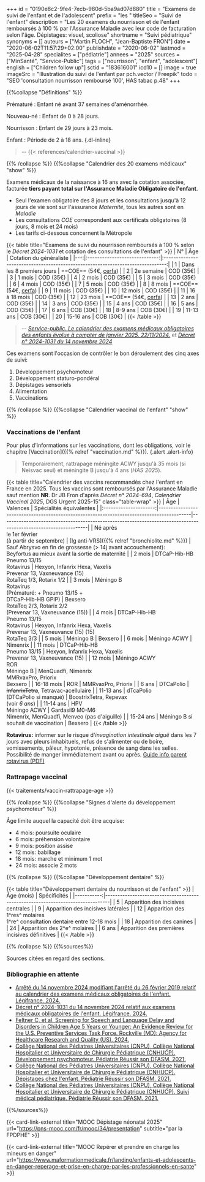+++
id = "0190e8c2-9fe4-7ecb-980d-5ba9ad07d880"
title = "Examens de suivi de l'enfant et de l'adolescent"
prefix = "les "
titleSeo = "Suivi de l'enfant"
description = "Les 20 examens du nourrisson et de l'enfant remboursés à 100 % par l'Assurance Maladie avec leur code de facturation selon l'âge. Dépistages: visuel, scoliose"
shortname = "Suivi pédiatrique"
synonyms = []
auteurs = ["Martin FLOCH", "Jean-Baptiste FRON"]
date = "2020-06-02T11:57:29+02:00"
publishdate = "2020-06-02"
lastmod = "2025-04-28"
specialites = ["pédiatrie"]
annees = "2025"
sources = ["MinSanté", "Service-Public"]
tags = ["nourrisson", "enfant", "adolescent"]
english = ["Children follow up"]
sctid = "183616001"
icd10 = []
image = true
imageSrc = "Illustration du suivi de l'enfant par pch.vector / Freepik"
todo = "SEO 'consultation nourrisson remboursé 100', HAS tabac p.48"
+++

{{%collapse "Définitions" %}}

Prématuré
: Enfant né avant 37 semaines d'aménorrhée.

Nouveau-né
: Enfant de 0 à 28 jours.

Nourrisson
: Enfant de 29 jours à 23 mois.

Enfant
: Période de 2 à 18 ans.
{.dl-inline}

> -- {{< references/calendrier-vaccinal >}}

{{% /collapse %}}
{{%collapse "Calendrier des 20 examens médicaux" "show" %}}

Examens médicaux de la naissance à 16 ans avec la cotation associée, facturée **tiers payant total sur l'Assurance Maladie Obligatoire de l'enfant**.

- Seul l'examen obligatoire des 8 jours et les consultations jusqu'à 12 jours de vie sont sur l'assurance *Maternité*, tous les autres sont en *Maladie*
- Les consultations *COE* correspondent aux certificats obligatoires (8 jours, 8 mois et 24 mois)  
- Les tarifs ci-dessous concernent la Métropole

{{< table title="Examens de suivi du nourrisson remboursés à 100 % selon le *Décret 2024-1031* et cotation des consultations de l'enfant" >}}
| N° |              Âge              |                             Cotation du généraliste                             |
|---:|:-----------------------------:|:-------------------------------------------------------------------------------:|
|  1 | Dans les 8 premiers jours     | ==COE== (54€, [cerfa](https://www.formulaires.service-public.fr/gf/cerfa_12596.do)) |
|  2 |          2e semaine           |                                    COD (35€)                                    |
|  3 |            1 mois             |                                    COD (35€)                                    |
|  4 |            2 mois             |                                    COD (35€)                                    |
|  5 |            3 mois             |                                    COD (35€)                                    |
|  6 |            4 mois             |                                    COD (35€)                                    |
|  7 |            5 mois             |                                    COD (35€)                                    |
|  8 |          8 mois               | ==COE== (54€, [cerfa](https://www.formulaires.service-public.fr/gf/cerfa_12597.do)) |
|  9 |            11 mois            |                                    COD (35€)                                    |
| 10 |            12 mois            |                                    COD (35€)                                    |
| 11 |         16 à 18 mois          |                                    COD (35€)                                    |
| 12 |            23 mois            | ==COE== (54€, [cerfa](https://www.formulaires.service-public.fr/gf/cerfa_12598.do)) |
| 13 |             2 ans             |                                    COD (35€)                                    |
| 14 |             3 ans             |                                    COD (35€)                                    |
| 15 |             4 ans             |                                    COD (35€)                                    |
| 16 |             5 ans             |                                    COD (35€)                                    |
| 17 |             6 ans             |                                    COB (30€)                                    |
| 18 |            8-9 ans            |                                    COB (30€)                                    |
| 19 |           11-13 ans           |                                    COB (30€)                                    |
| 20 |           15-16 ans           |                                    COB (30€)                                    |
{{< /table >}}

> -- *[Service-public. Le calendrier des examens médicaux obligatoires des enfants évolue à compter de janvier 2025. 22/11/2024.](https://www.service-public.fr/particuliers/vosdroits/F967)* et *[Décret n° 2024-1031 du 14 novembre 2024](https://www.legifrance.gouv.fr/eli/decret/2024/11/14/MSAP2420381D/jo/texte)*

Ces examens sont l'occasion de contrôler le bon déroulement des cinq axes de suivi:

1. Développement psychomoteur
2. Développement staturo-pondéral
3. Dépistages sensoriels
4. Alimentation
5. Vaccinations

{{% /collapse %}}
{{%collapse "Calendrier vaccinal de l'enfant" "show" %}}

### Vaccinations de l'enfant

Pour plus d'informations sur les vaccinations, dont les obligations, voir le chapitre [Vaccination]({{% relref "vaccination.md" %}}).
{.alert .alert-info}

> Temporairement, rattrapage méningite ACWY jusqu'à 35 mois (si Neisvac seul) et méningite B jusqu'à 4 ans (*HAS 2025*).

{{< table title="Calendrier des vaccins recommandés chez l'enfant en France en 2025. Tous les vaccins sont remboursés par l'Assurance Maladie sauf mention **NR**. Dr JB Fron d'après *Décret n° 2024-694*, *Calendrier Vaccinal 2025*, DGS Urgent 2025-15" class="table-wrap" >}}
|          Âge          | Valences                                                                                  | Spécialités équivalentes                                                                                        |
|:---------------------:|-------------------------------------------------------------------------------------------|-----------------------------------------------------------------------------------------------------------------|
| Né après<br>le 1er février<br>(à partir de septembre) | [Ig anti-VRS]({{% relref "bronchiolite.md" %}}) | Sauf Abrysvo en fin de grossesse (> 14j avant accouchement):<br>Beyfortus au mieux avant la sortie de maternité |
|   2 mois   | DTCaP-Hib-HB<br>Pneumo 13/15<br>Rotavirus            | Hexyon, Infanrix Hexa, Vaxelis<br>Prevenar 13, Vaxneuvance (15)<br>RotaTeq 1/3, Rotarix 1/2 |
|   3 mois   | Méningo B<br>Rotavirus<br>(Prématuré: + Pneumo 13/15 +<br>DTCaP-Hib-HB GPIP) | Bexsero<br>RotaTeq 2/3, Rotarix 2/2<br>(Prevenar 13, Vaxneuvance (15)) |
|   4 mois   | DTCaP-Hib-HB<br>Pneumo 13/15<br>Rotavirus            | Hexyon, Infanrix Hexa, Vaxelis<br>Prevenar 13, Vaxneuvance (15) (15)<br>RotaTeq 3/3 |
|   5 mois   | Méningo B                                            | Bexsero                                                                   |
|   6 mois   | Méningo ACWY                                         | Nimenrix                                                                  |
|  11 mois   | DTCaP-Hib-HB<br>Pneumo 13/15                         | Hexyon, Infanrix Hexa, Vaxelis<br>Prevenar 13, Vaxneuvance (15)           |
|  12 mois   | Méningo ACWY<br>ROR<br>Méningo B                     | MenQuadfi, Nimenrix<br>MMRvaxPro, Priorix<br>Bexsero                      |
| 16-18 mois | ROR                                                  | MMRvaxPro, Priorix                                                        |
|   6 ans    | DTCaPolio                                            | ~~InfanrixTetra~~, Tetravac-acellulaire                                   |
| 11-13 ans  | dTcaPolio<br>(DTCaPolio si manqué)                   | BoostrixTetra, Repevax<br>(voir *6 ans*)                                  |
| 11-14 ans  | HPV<br>Méningo ACWY                                  | Gardasil9 M0-M6<br>Nimenrix, MenQuadfi, Menveo (pas d'aiguille)           |
| 15-24 ans  | Méningo B si souhait de vaccination                  | Bexsero                                                                   |
{{< /table >}}

**Rotavirus:** informer sur le risque d'*invagination intestinale aiguë* dans les 7 jours avec pleurs inhabituels, refus de s'alimenter ou de boire, vomissements, pâleur, hypotonie, présence de sang dans les selles. Possibilité de manger immédiatement avant ou après. [Guide info parent rotavirus (PDF)](https://solidarites-sante.gouv.fr/IMG/pdf/rotavirus-vaccination-qr-public_nov22.pdf)

### Rattrapage vaccinal

{{< traitements/vaccin-rattrapage-age >}}

{{% /collapse %}}
{{%collapse "Signes d'alerte du développement psychomoteur" %}}

Âge limite auquel la capacité doit être acquise:

- 4 mois: poursuite oculaire
- 6 mois: préhension volontaire
- 9 mois: position assise
- 12 mois: babillage
- 18 mois: marche et minimum 1 mot
- 24 mois: associe 2 mots

{{% /collapse %}}
{{%collapse "Développement dentaire" %}}

{{< table title="Développement dentaire du nourrisson et de l'enfant" >}}
| Âge (mois) | Spécificités                                                                   |
|-----------:|--------------------------------------------------------------------------------|
|          5 | Apparition des incisives centrales                                             |
|          9 | Apparition des incisives latérales                                             |
|         12 | Apparition des 1^res^ molaires<br>1^re^ consultation dentaire entre 12-18 mois |
|         18 | Apparition des canines                                                         |
|         24 | Apparition des 2^e^ molaires                                                   |
|      6 ans | Apparition des premières incisives définitives                                 |
{{< /table >}}

{{% /collapse %}}
{{%sources%}}

Sources citées en regard des sections.

### Bibliographie en attente

- [Arrêté du 14 novembre 2024 modifiant l'arrêté du 26 février 2019 relatif au calendrier des examens médicaux obligatoires de l'enfant. Légifrance. 2024.](https://www.legifrance.gouv.fr/jorf/id/JORFTEXT000050500751)
- [Décret n° 2024-1031 du 14 novembre 2024 relatif aux examens médicaux obligatoires de l'enfant. Légifrance. 2024.](https://www.legifrance.gouv.fr/jorf/id/JORFTEXT000050500736)
- [Feltner C, et al. Screening for Speech and Language Delay and Disorders in Children Age 5 Years or Younger: An Evidence Review for the U.S. Preventive Services Task Force. Rockville (MD): Agency for Healthcare Research and Quality (US). 2024.](https://www.ncbi.nlm.nih.gov/books/NBK599720/)
- [Collège National des Pédiatres Universitaires (CNPU), Collège National Hospitalier et Universitaire de Chirurgie Pédiatrique (CNHUCP). Développement psychomoteur. Pédiatrie Réussir son DFASM. 2021.](https://www.pedia-univ.fr/deuxieme-cycle/referentiel/croissance-developpement/developpement-psychomoteur)
- [Collège National des Pédiatres Universitaires (CNPU), Collège National Hospitalier et Universitaire de Chirurgie Pédiatrique (CNHUCP). Dépistages chez l'enfant. Pédiatrie Réussir son DFASM. 2021.](https://www.pedia-univ.fr/deuxieme-cycle/referentiel/croissance-developpement/depistages-lenfant)
- [Collège National des Pédiatres Universitaires (CNPU), Collège National Hospitalier et Universitaire de Chirurgie Pédiatrique (CNHUCP). Suivi médical pédiatrique. Pédiatrie Réussir son DFASM. 2021.](https://www.pedia-univ.fr/deuxieme-cycle/referentiel/croissance-developpement/suivi-medical-pediatrique)

{{%/sources%}}

{{< card-link-external title="MOOC Dépistage néonatal 2025" url="https://pns-mooc.com/fr/mooc/34/presentation" subtitle="par la FPDPHE" >}}

{{< card-link-external title="MOOC Repérer et prendre en charge les mineurs en danger" url="https://www.maformationmedicale.fr/landing/enfants-et-adolescents-en-danger-reperage-et-prise-en-charge-par-les-professionnels-en-sante" >}}
